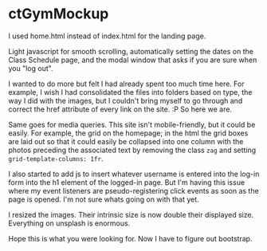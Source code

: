 # ctGymMockup

I used home.html instead of index.html for the landing page.

Light javascript for smooth scrolling, automatically setting the dates on the Class Schedule page, and the modal window that asks if you are sure when you "log out".

I wanted to do more but felt I had already spent too much time here. For example, I wish I had consolidated the files into folders based on type, the way I did with the images, but I couldn't bring myself to go through and correct the href attribute of every link on the site. :P So here we are.

Same goes for media queries. This site isn't mobile-friendly, but it could be easily. For example, the grid on the homepage; in the html the grid boxes are laid out so that it could easily be collapsed into one column with the photos preceding the associated text by removing the class `zag` and setting `grid-template-columns: 1fr`.

I also started to add js to insert whatever username is entered into the log-in form into the h1 element of the logged-in page. But I'm having this issue where my event listeners are pseudo-registering click events as soon as the page is opened. I'm not sure whats going on with that yet.

I resized the images. Their intrinsic size is now double their displayed size. Everything on unsplash is enormous.

Hope this is what you were looking for. Now I have to figure out bootstrap.
